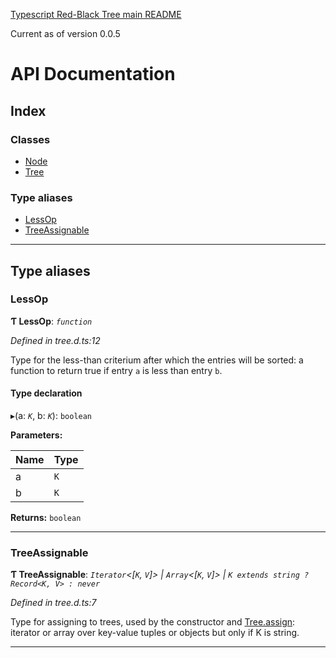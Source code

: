 [Typescript Red-Black Tree main README](../README.md)

Current as of version 0.0.5

#  API Documentation

## Index

### Classes

* [Node](node.md)
* [Tree](tree.md)

### Type aliases

* [LessOp](#lessop)
* [TreeAssignable](#treeassignable)

---

## Type aliases

<a id="lessop"></a>

###  LessOp

**Ƭ LessOp**: *`function`*

*Defined in tree.d.ts:12*

Type for the less-than criterium after which the entries will be sorted: a function to return true if entry `a` is less than entry `b`.

#### Type declaration
▸(a: *`K`*, b: *`K`*): `boolean`

**Parameters:**

| Name | Type |
| ------ | ------ |
| a | `K` |
| b | `K` |

**Returns:** `boolean`
___
<a id="treeassignable"></a>

###  TreeAssignable

**Ƭ TreeAssignable**: *`Iterator`<[`K`, `V`]> \| `Array`<[`K`, `V`]> \| `K extends string ? Record<K, V> : never`*

*Defined in tree.d.ts:7*

Type for assigning to trees, used by the constructor and [Tree.assign](tree.md#assign): iterator or array over key-value tuples or objects but only if K is string.
___

